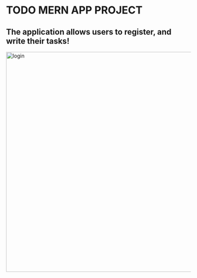 # TODO MERN APP PROJECT

## The application allows users to register, and write their tasks!

<img width="600" alt="login" src="https://user-images.githubusercontent.com/106982773/205182020-7bd99d21-decc-438e-a9b5-783310bacb69.png">
